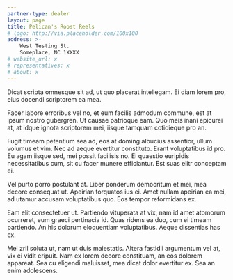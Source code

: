 ```yaml
---
partner-type: dealer
layout: page
title: Pelican's Roost Reels
# logo: http://via.placeholder.com/100x100
address: >-
    West Testing St.
    Someplace, NC 1XXXX
# website_url: x
# representatives: x
# about: x
---
```


Dicat scripta omnesque sit ad, ut quo placerat intellegam. Ei diam lorem pro, eius docendi scriptorem ea mea. 

Facer labore erroribus vel no, et eum facilis admodum commune, est at ipsum nostro gubergren. Ut causae patrioque eam. Quo meis inani epicurei at, at idque ignota scriptorem mei, iisque tamquam cotidieque pro an.

Fugit timeam petentium sea ad, eos at doming albucius assentior, ullum volumus et vim. Nec ad aeque evertitur constituto. Erant voluptatibus id pro. Eu agam iisque sed, mei possit facilisis no. Ei quaestio euripidis necessitatibus cum, sit cu facer munere efficiantur. Est suas elitr conceptam ei.

Vel purto porro postulant at. Liber ponderum democritum et mei, mea decore consequat ut. Apeirian torquatos ius ei. Amet nullam apeirian ea mei, ad utamur accusam voluptatibus quo. Eos tempor reformidans ex.

Eam elit consectetuer ut. Partiendo vituperata at vix, nam id amet atomorum ocurreret, eum graeci pertinacia id. Quas ridens ea duo, cum ei timeam partiendo. An his dolorum eloquentiam voluptatibus. Aeque dissentias has ex.

Mel zril soluta ut, nam ut duis maiestatis. Altera fastidii argumentum vel at, vix ei vidit eripuit. Nam ex lorem decore constituam, an eos dolorem appareat. Sea cu eligendi maluisset, mea dicat dolor evertitur ex. Sea an enim adolescens.
